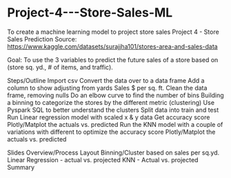 # Project-4---Store-Sales-ML
To create a machine learning model to project store sales
Project 4 - Store Sales Prediction
Source: https://www.kaggle.com/datasets/surajjha101/stores-area-and-sales-data

Goal: To use the 3 variables to predict the future sales of a store based on (store sq. yd., # of items, and traffic). 

Steps/Outline
Import csv
Convert the data over to a data frame
Add a column to show adjusting from yards Sales $ per sq. ft. 
Clean the data frame, removing nulls
Do an elbow curve to find the number of bins
Building a binning to categorize the stores by the different metric (clustering)
Use Pyspark SQL to better understand the clusters
Split data into train and test
Run Linear regression model with scaled x & y data
Get accuracy score
Plotly/Matplot the actuals vs. predicted
Run the KNN model with a couple of variations with different to optimize the accuracy score
Plotly/Matplot the actuals vs. predicted

Slides 
Overview/Process Layout
Binning/Cluster based on sales per sq.yd.
Linear Regression - actual vs. projected
KNN - Actual vs. projected
Summary

